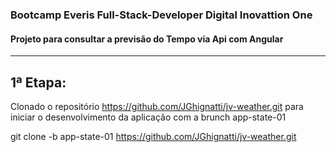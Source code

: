 ### Bootcamp Everis Full-Stack-Developer Digital Inovattion One
#### Projeto para consultar a previsão do Tempo via Api com Angular
-------------------------------------------------------------------

1ª Etapa:
----------------------------------------------------------------------------------------------------------------------------------------
Clonado o repositório https://github.com/JGhignatti/jv-weather.git para iniciar o desenvolvimento da aplicação com a brunch app-state-01

git clone -b app-state-01 https://github.com/JGhignatti/jv-weather.git
